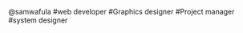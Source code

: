 @samwafula
#web developer #Graphics designer #Project manager
#system designer 

<!---
samwafula/samwafula is a skilled programmer repository because its `README.md` (this file) appears on your GitHub profile.
You can click the Preview link to take a look at your changes.
--->
